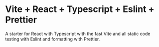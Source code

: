 # Vite + React + Typescript + Eslint + Prettier

A starter for React with Typescript with the fast Vite and all static code testing with Eslint and formatting with Prettier.

